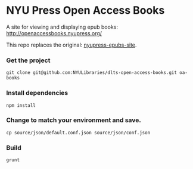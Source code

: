 NYU Press Open Access Books
===========================

A site for viewing and displaying epub books: http://openaccessbooks.nyupress.org/

This repo replaces the original: [nyupress-epubs-site](https://github.com/NYULibraries/nyupress-epubs-site).

### Get the project
`git clone git@github.com:NYULibraries/dlts-open-access-books.git oa-books`

### Install dependencies 
`npm install`

### Change to match your environment and save.
`cp source/json/default.conf.json source/json/conf.json`

### Build

`grunt`
